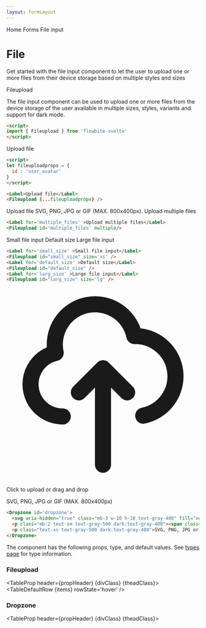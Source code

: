 ```yaml
---
layout: formLayout
---
```


<script>
  import Htwo from '../utils/Htwo.svelte'
  import ExampleDiv from '../utils/ExampleDiv.svelte'
  import GitHubSource from '../utils/GitHubSource.svelte'
  import CompoDescription from '../utils/CompoDescription.svelte'
  import TableProp from '../utils/TableProp.svelte'
  import TableDefaultRow from '../utils/TableDefaultRow.svelte'
  import { onMount } from 'svelte';
  import { Label, Fileupload, Helper, Dropzone, Breadcrumb, BreadcrumbItem } from "$lib/index"
  import { Home } from 'svelte-heros'
  import componentProps from '../props/Fileupload.json'
  import componentProps2 from '../props/Dropzone.json'
  let items = componentProps.props
  let items2 = componentProps2.props

  let propHeader = ['Name', 'Type', 'Default']
  let divClass='w-full relative overflow-x-auto shadow-md sm:rounded-lg py-4'
  let theadClass ='text-xs text-gray-700 uppercase bg-gray-50 dark:bg-gray-700 dark:text-white'
  let fileuploadprops = {
    id : 'user_avatar'
  }
  let fileuploadprops2 = {
    id : 'user_avatar2',
  }
</script>

<Breadcrumb>
  <BreadcrumbItem href="/" icon={Home} variation="solid">Home</BreadcrumbItem>
  <BreadcrumbItem href="/forms">Forms</BreadcrumbItem>
  <BreadcrumbItem>File input</BreadcrumbItem>
</Breadcrumb>

<h1 class="text-3xl w-full dark:text-white pt-8 pb-4">File</h1>

<CompoDescription>Get started with the file input component to let the user to upload one or more files from their device storage based on multiple styles and sizes</CompoDescription>

<ExampleDiv>
<GitHubSource href="forms/Fileupload.svelte">Fileupload</GitHubSource>
</ExampleDiv>

The file input component can be used to upload one or more files from the device storage of the user available in multiple sizes, styles, variants and support for dark mode.

<Htwo label="Setup" />

```html
<script>
import { Fileupload } from 'flowbite-svelte'
</script>
```

<Htwo label="File upload example" />

<ExampleDiv>
<Label>Upload file</Label>
<Fileupload {...fileuploadprops} />
</ExampleDiv>

```html
<script>
let fileuploadprops = {
  id : 'user_avatar'
}
</script>

<Label>Upload file</Label>
<Fileupload {...fileuploadprops} />
```

<Htwo label="Helper text" />

<ExampleDiv>
<Label>Upload file</Label>
<Fileupload {...fileuploadprops2} />
<Helper>SVG, PNG, JPG or GIF (MAX. 800x400px).</Helper>
</ExampleDiv>

<Htwo label='Multiple files' />

<ExampleDiv>
<Label for='multiple_files' >Upload multiple files</Label>
<Fileupload id='multiple_files' multiple/>
</ExampleDiv>

```html
<Label for='multiple_files' >Upload multiple files</Label>
<Fileupload id='multiple_files' multiple/>
```

<Htwo label='Sizes' />

<ExampleDiv>
<Label for='small_size' >Small file input</Label>
<Fileupload id="small_size" size='xs' />
<Label for='default_size' >Default size</Label>
<Fileupload id="default_size" />
<Label for='larg_size' >Large file input</Label>
<Fileupload id="larg_size" size='lg' />
</ExampleDiv>

```html
<Label for='small_size' >Small file input</Label>
<Fileupload id="small_size" size='xs' />
<Label for='default_size' >Default size</Label>
<Fileupload id="default_size" />
<Label for='larg_size' >Large file input</Label>
<Fileupload id="larg_size" size='lg' />
```

<Htwo label="Dropzone" />

<ExampleDiv>
<Dropzone id='dropzone'>
  <svg aria-hidden="true" class="mb-3 w-10 h-10 text-gray-400" fill="none" stroke="currentColor" viewBox="0 0 24 24" xmlns="http://www.w3.org/2000/svg"><path stroke-linecap="round" stroke-linejoin="round" stroke-width="2" d="M7 16a4 4 0 01-.88-7.903A5 5 0 1115.9 6L16 6a5 5 0 011 9.9M15 13l-3-3m0 0l-3 3m3-3v12"></path></svg>
  <p class="mb-2 text-sm text-gray-500 dark:text-gray-400"><span class="font-semibold">Click to upload</span> or drag and drop</p>
  <p class="text-xs text-gray-500 dark:text-gray-400">SVG, PNG, JPG or GIF (MAX. 800x400px)</p>
</Dropzone>
</ExampleDiv>

```html
<Dropzone id='dropzone'>
  <svg aria-hidden="true" class="mb-3 w-10 h-10 text-gray-400" fill="none" stroke="currentColor" viewBox="0 0 24 24" xmlns="http://www.w3.org/2000/svg"><path stroke-linecap="round" stroke-linejoin="round" stroke-width="2" d="M7 16a4 4 0 01-.88-7.903A5 5 0 1115.9 6L16 6a5 5 0 011 9.9M15 13l-3-3m0 0l-3 3m3-3v12"></path></svg>
  <p class="mb-2 text-sm text-gray-500 dark:text-gray-400"><span class="font-semibold">Click to upload</span> or drag and drop</p>
  <p class="text-xs text-gray-500 dark:text-gray-400">SVG, PNG, JPG or GIF (MAX. 800x400px)</p>
</Dropzone>
```

<Htwo label="Props" />

The component has the following props, type, and default values. See <a href="/pages/types">types page</a> for type information.

<h3>Fileupload</h3>

<TableProp header={propHeader} {divClass} {theadClass}>
  <TableDefaultRow {items} rowState='hover' />
</TableProp>

<h3>Dropzone</h3>

<TableProp header={propHeader} {divClass} {theadClass}>
  <TableDefaultRow items={items2} rowState='hover' />
</TableProp>